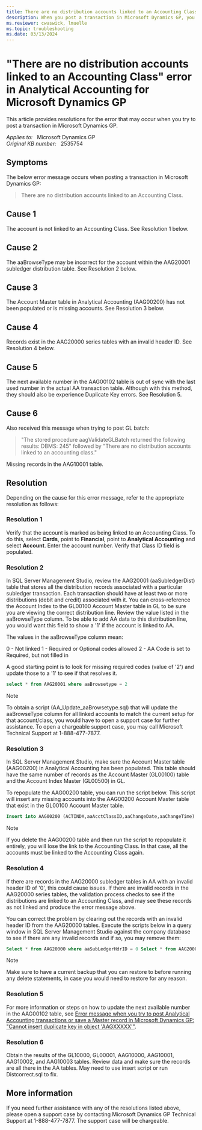 ```yaml
---
title: There are no distribution accounts linked to an Accounting Class error in Analytical Accounting
description: When you post a transaction in Microsoft Dynamics GP, you receive an error message that states there are no distribution accounts linked to an Accounting Class.
ms.reviewer: cwaswick, lmuelle
ms.topic: troubleshooting
ms.date: 03/13/2024
---
```

# "There are no distribution accounts linked to an Accounting Class" error in Analytical Accounting for Microsoft Dynamics GP

This article provides resolutions for the error that may occur when you try to post a transaction in Microsoft Dynamics GP.

_Applies to:_ &nbsp; Microsoft Dynamics GP  
_Original KB number:_ &nbsp; 2535754

## Symptoms

The below error message occurs when posting a transaction in Microsoft Dynamics GP:

> There are no distribution accounts linked to an Accounting Class.

## Cause 1

The account is not linked to an Accounting Class. See Resolution 1 below.

## Cause 2

The aaBrowseType may be incorrect for the account within the AAG20001 subledger distribution table. See Resolution 2 below.

## Cause 3

The Account Master table in Analytical Accounting (AAG00200) has not been populated or is missing accounts. See Resolution 3 below.

## Cause 4

Records exist in the AAG20000 series tables with an invalid header ID. See Resolution 4 below.

## Cause 5

The next available number in the AAG00102 table is out of sync with the last used number in the actual AA transaction table. Although with this method, they should also be experience Duplicate Key errors. See Resolution 5.

## Cause 6

Also received this message when trying to post GL batch:

> "The stored procedure aagValidateGLBatch returned the following results: DBMS: 245" followed by "There are no distribution accounts linked to an accounting class."

Missing records in the AAG10001 table.

## Resolution

Depending on the cause for this error message, refer to the appropriate resolution as follows:

### Resolution 1

Verify that the account is marked as being linked to an Accounting Class. To do this, select **Cards**, point to **Financial**, point to **Analytical Accounting** and select **Account**. Enter the account number. Verify that Class ID field is populated.

### Resolution 2

In SQL Server Management Studio, review the AAG20001 (aaSubledgerDist) table that stores all the distribution records associated with a particular subledger transaction. Each transaction should have at least two or more distributions (debit and credit) associated with it. You can cross-reference the Account Index to the GL00100 Account Master table in GL to be sure you are viewing the correct distribution line. Review the value listed in the aaBrowseType column. To be able to add AA data to this distribution line, you would want this field to show a '1' if the account is linked to AA.

The values in the aaBrowseType column mean:

0 - Not linked
1 - Required or Optional codes allowed
2 - AA Code is set to Required, but not filled in

A good starting point is to look for missing required codes (value of '2') and update those to a '1' to see if that resolves it.

```sql
select * from AAG20001 where aaBrowsetype = 2
```

> [!NOTE]
> To obtain a script (AA_Update_aaBrowsetype.sql) that will update the aaBrowseType column for all linked accounts to match the current setup for that account/class, you would have to open a support case for further assistance. To open a chargeable support case, you may call Microsoft Technical Support at 1-888-477-7877.

### Resolution 3

In SQL Server Management Studio, make sure the Account Master table (AAG00200) in Analytical Accounting has been populated.  This table should have the same number of records as the Account Master (GL00100) table and the Account Index Master (GL00500) in GL.

To repopulate the AAG00200 table, you can run the script below. This script will insert any missing accounts into the AAG00200 Account Master table that exist in the GL00100 Account Master table.

```sql
Insert into AAG00200 (ACTINDX,aaAcctClassID,aaChangeDate,aaChangeTime) select ACTINDX,0,convert(char(10),getdate(),111),convert(Char(12), getdate(),114) from GL00100 where ACTINDX not in (select ACTINDX from AAG00200)
```

> [!NOTE]
> If you delete the AAG00200 table and then run the script to repopulate it entirely, you will lose the link to the Accounting Class. In that case, all the accounts must be linked to the Accounting Class again.

### Resolution 4

If there are records in the AAG20000 subledger tables in AA with an invalid header ID of '0', this could cause issues. If there are invalid records in the AAG20000 series tables, the validation process checks to see if the distributions are linked to an Accounting Class, and may see these records as not linked and produce the error message above.

You can correct the problem by clearing out the records with an invalid header ID from the AAG20000 tables. Execute the scripts below in a query window in SQL Server Management Studio against the company database to see if there are any invalid records and if so, you may remove them:

```sql
Select * from AAG20000 where aaSubLedgerHdrID = 0 Select * from AAG20001 where aaSubLedgerHdrID = 0 Select * from AAG20002 where aaSubLedgerHdrID = 0 Select * from AAG20003 where aaSubLedgerHdrID = 0
```

> [!NOTE]
> Make sure to have a current backup that you can restore to before running any delete statements, in case you would need to restore for any reason.

### Resolution 5

For more information or steps on how to update the next available number in the AAG00102 table, see [Error message when you try to post Analytical Accounting transactions or save a Master record in Microsoft Dynamics GP: "Cannot insert duplicate key in object 'AAGXXXXX'"](https://support.microsoft.com/topic/error-message-when-you-try-to-post-analytical-accounting-transactions-or-save-a-master-record-in-microsoft-dynamics-gp-cannot-insert-duplicate-key-in-object-aagxxxxx-ac88e317-b184-91d6-1e58-5ccd7806ea4a).

### Resolution 6

Obtain the results of the GL10000, GL00001, AAG10000, AAG10001, AAG10002, and AAG10003 tables.  Review data and make sure the records are all there in the AA tables. May need to use insert script or run Distcorrect.sql to fix.

## More information

If you need further assistance with any of the resolutions listed above, please open a support case by contacting Microsoft Dynamics GP Technical Support at 1-888-477-7877. The support case will be chargeable.

